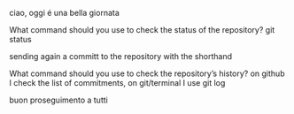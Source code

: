 ciao,
 oggi é una bella giornata 

What command should you use to check the status of the repository?
git status

sending again a committ to the repository with the shorthand

What command should you use to check the repository’s history? 
on github I check the list of commitments, on git/terminal I use git log 

buon proseguimento a tutti
